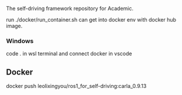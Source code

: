 The self-driving framework repository for Academic.

run ./docker/run_container.sh can get into docker env with docker hub image.

### Windows 
code .
in wsl terminal and connect docker in vscode


## Docker 
docker push leolixingyou/ros1_for_self-driving:carla_0.9.13
